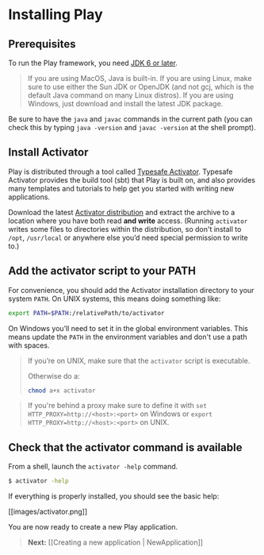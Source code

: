 <!--- Copyright (C) 2009-2013 Typesafe Inc. <http://www.typesafe.com> -->
# Installing Play

## Prerequisites

To run the Play framework, you need [JDK 6 or later](http://www.oracle.com/technetwork/java/javase/downloads/index.html). 

> If you are using MacOS, Java is built-in. If you are using Linux, make sure to use either the Sun JDK or OpenJDK (and not gcj, which is the default Java command on many Linux distros). If you are using Windows, just download and install the latest JDK package.

Be sure to have the `java` and `javac` commands in the current path (you can check this by typing `java -version` and `javac -version` at the shell prompt). 

## Install Activator

Play is distributed through a tool called [Typesafe Activator](http://typesafe.com/activator).  Typesafe Activator provides the build tool (sbt) that Play is built on, and also provides many templates and tutorials to help get you started with writing new applications.

Download the latest [Activator distribution](https://www.typesafe.com/get-started) and extract the archive to a location where you have both read **and write** access. (Running `activator` writes some files to directories within the distribution, so don't install to `/opt`, `/usr/local` or anywhere else you’d need special permission to write to.)

## Add the activator script to your PATH

For convenience, you should add the Activator installation directory to your system `PATH`. On UNIX systems, this means doing something like:

```bash
export PATH=$PATH:/relativePath/to/activator
```

On Windows you’ll need to set it in the global environment variables. This means update the `PATH` in the environment variables and don't use a path with spaces.

> If you’re on UNIX, make sure that the `activator` script is executable.
> 
> Otherwise do a:
> ```bash
> chmod a+x activator
> ```

> If you're behind a proxy make sure to define it with `set HTTP_PROXY=http://<host>:<port>` on Windows or `export  HTTP_PROXY=http://<host>:<port>` on UNIX.

## Check that the activator command is available

From a shell, launch the `activator -help` command. 

```bash
$ activator -help
```

If everything is properly installed, you should see the basic help:

[[images/activator.png]]

You are now ready to create a new Play application.

> **Next:** [[Creating a new application | NewApplication]]
